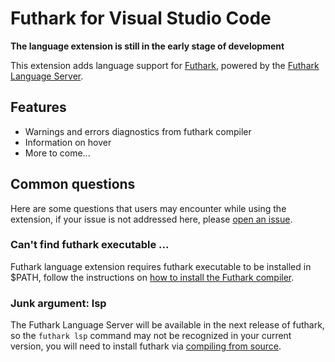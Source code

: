 # Futhark for Visual Studio Code

**The language extension is still in the early stage of development**

This extension adds language support for [Futhark](https://futhark-lang.org/), powered by the [Futhark Language Server](https://github.com/diku-dk/futhark/tree/master/src/Futhark/LSP).

## Features

- Warnings and errors diagnostics from futhark compiler
- Information on hover
- More to come...

## Common questions

Here are some questions that users may encounter while using the extension, if your issue is not addressed here, please [open an issue](https://github.com/diku-dk/futhark-vscode/issues/new).

### Can't find futhark executable ...

Futhark language extension requires futhark executable to be installed in $PATH, follow the instructions on [how to install the Futhark compiler](https://futhark.readthedocs.io/en/stable/installation.html).

### Junk argument: lsp

The Futhark Language Server will be available in the next release of futhark, so the `futhark lsp` command may not be recognized in your current version, you will need to install futhark via [compiling from source](https://futhark.readthedocs.io/en/stable/installation.html#compiling-from-source).
